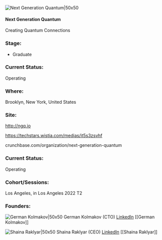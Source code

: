 

![Next Generation Quantum|50x50](https://res.cloudinary.com/crunchbase-production/image/upload/q1bwnqvke9iiohwz4a3g)

#### Next Generation Quantum
Creating Quantum Connections

### Stage: 
 - Graduate 

### Current Status: 
Operating

### Where:
Brooklyn, New York, United States

### Site:
http://ngq.io

https://techstars.wistia.com/medias/it5s3zsvhf

crunchbase.com/organization/next-generation-quantum

### Current Status: 
Operating

### Cohort/Sessions: 
Los Angeles, in Los Angeles 2022 T2

### Founders: 

![German Kolmakov|50x50](https://www.f6s.com/content-resource/profiles/3027081_th2.jpg) German Kolmakov (CTO) [LinkedIn](https://linkedin.com/in/german-kolmakov-25485965) [[German Kolmakov]]

![Shaina Raklyar|50x50](https://www.f6s.com/static-resource/images/profile-placeholder-user.jpg) Shaina Raklyar (CEO) [LinkedIn](https://linkedin.com/in/shaina-raklyar-1a9baa154) [[Shaina Raklyar]]


